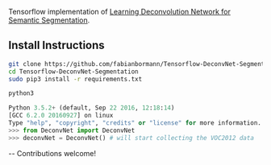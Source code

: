 Tensorflow implementation of [Learning Deconvolution Network for Semantic Segmentation](http://arxiv.org/pdf/1505.04366v1.pdf). 
## Install Instructions

```zsh
git clone https://github.com/fabianbormann/Tensorflow-DeconvNet-Segmentation.git
cd Tensorflow-DeconvNet-Segmentation
sudo pip3 install -r requirements.txt

python3
```

```python
Python 3.5.2+ (default, Sep 22 2016, 12:18:14) 
[GCC 6.2.0 20160927] on linux
Type "help", "copyright", "credits" or "license" for more information.
>>> from DeconvNet import DeconvNet 
>>> deconvNet = DeconvNet() # will start collecting the VOC2012 data
```

--
Contributions welcome!
